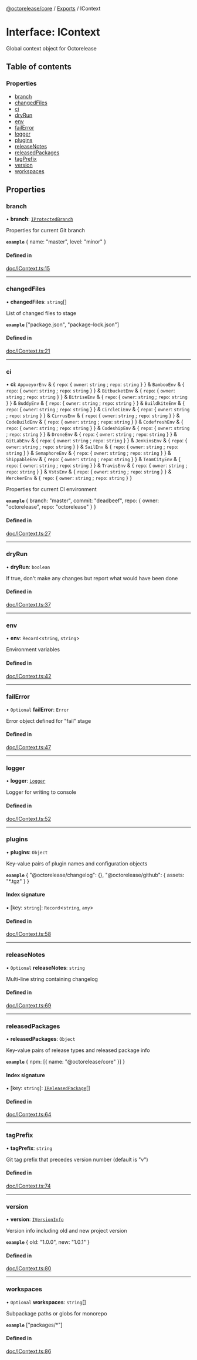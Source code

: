 [@octorelease/core](../README.md) / [Exports](../modules.md) / IContext

# Interface: IContext

Global context object for Octorelease

## Table of contents

### Properties

- [branch](IContext.md#branch)
- [changedFiles](IContext.md#changedfiles)
- [ci](IContext.md#ci)
- [dryRun](IContext.md#dryrun)
- [env](IContext.md#env)
- [failError](IContext.md#failerror)
- [logger](IContext.md#logger)
- [plugins](IContext.md#plugins)
- [releaseNotes](IContext.md#releasenotes)
- [releasedPackages](IContext.md#releasedpackages)
- [tagPrefix](IContext.md#tagprefix)
- [version](IContext.md#version)
- [workspaces](IContext.md#workspaces)

## Properties

### branch

• **branch**: [`IProtectedBranch`](IProtectedBranch.md)

Properties for current Git branch

**`example`** { name: "master", level: "minor" }

#### Defined in

[doc/IContext.ts:15](https://github.com/t1m0thyj/octorelease/blob/efbfdf0/packages/core/src/doc/IContext.ts#L15)

___

### changedFiles

• **changedFiles**: `string`[]

List of changed files to stage

**`example`** ["package.json", "package-lock.json"]

#### Defined in

[doc/IContext.ts:21](https://github.com/t1m0thyj/octorelease/blob/efbfdf0/packages/core/src/doc/IContext.ts#L21)

___

### ci

• **ci**: `AppveyorEnv` & { `repo`: { `owner`: `string` ; `repo`: `string`  }  } & `BambooEnv` & { `repo`: { `owner`: `string` ; `repo`: `string`  }  } & `BitbucketEnv` & { `repo`: { `owner`: `string` ; `repo`: `string`  }  } & `BitriseEnv` & { `repo`: { `owner`: `string` ; `repo`: `string`  }  } & `BuddyEnv` & { `repo`: { `owner`: `string` ; `repo`: `string`  }  } & `BuildkiteEnv` & { `repo`: { `owner`: `string` ; `repo`: `string`  }  } & `CircleCiEnv` & { `repo`: { `owner`: `string` ; `repo`: `string`  }  } & `CirrusEnv` & { `repo`: { `owner`: `string` ; `repo`: `string`  }  } & `CodeBuildEnv` & { `repo`: { `owner`: `string` ; `repo`: `string`  }  } & `CodefreshEnv` & { `repo`: { `owner`: `string` ; `repo`: `string`  }  } & `CodeshipEnv` & { `repo`: { `owner`: `string` ; `repo`: `string`  }  } & `DroneEnv` & { `repo`: { `owner`: `string` ; `repo`: `string`  }  } & `GitLabEnv` & { `repo`: { `owner`: `string` ; `repo`: `string`  }  } & `JenkinsEnv` & { `repo`: { `owner`: `string` ; `repo`: `string`  }  } & `SailEnv` & { `repo`: { `owner`: `string` ; `repo`: `string`  }  } & `SemaphoreEnv` & { `repo`: { `owner`: `string` ; `repo`: `string`  }  } & `ShippableEnv` & { `repo`: { `owner`: `string` ; `repo`: `string`  }  } & `TeamCityEnv` & { `repo`: { `owner`: `string` ; `repo`: `string`  }  } & `TravisEnv` & { `repo`: { `owner`: `string` ; `repo`: `string`  }  } & `VstsEnv` & { `repo`: { `owner`: `string` ; `repo`: `string`  }  } & `WerckerEnv` & { `repo`: { `owner`: `string` ; `repo`: `string`  }  }

Properties for current CI environment

**`example`** { branch: "master", commit: "deadbeef", repo: { owner: "octorelease", repo: "octorelease" } }

#### Defined in

[doc/IContext.ts:27](https://github.com/t1m0thyj/octorelease/blob/efbfdf0/packages/core/src/doc/IContext.ts#L27)

___

### dryRun

• **dryRun**: `boolean`

If true, don't make any changes but report what would have been done

#### Defined in

[doc/IContext.ts:37](https://github.com/t1m0thyj/octorelease/blob/efbfdf0/packages/core/src/doc/IContext.ts#L37)

___

### env

• **env**: `Record`<`string`, `string`\>

Environment variables

#### Defined in

[doc/IContext.ts:42](https://github.com/t1m0thyj/octorelease/blob/efbfdf0/packages/core/src/doc/IContext.ts#L42)

___

### failError

• `Optional` **failError**: `Error`

Error object defined for "fail" stage

#### Defined in

[doc/IContext.ts:47](https://github.com/t1m0thyj/octorelease/blob/efbfdf0/packages/core/src/doc/IContext.ts#L47)

___

### logger

• **logger**: [`Logger`](../classes/Logger.md)

Logger for writing to console

#### Defined in

[doc/IContext.ts:52](https://github.com/t1m0thyj/octorelease/blob/efbfdf0/packages/core/src/doc/IContext.ts#L52)

___

### plugins

• **plugins**: `Object`

Key-value pairs of plugin names and configuration objects

**`example`** { "@octorelease/changelog": {}, "@octorelease/github": { assets: "*.tgz" } }

#### Index signature

▪ [key: `string`]: `Record`<`string`, `any`\>

#### Defined in

[doc/IContext.ts:58](https://github.com/t1m0thyj/octorelease/blob/efbfdf0/packages/core/src/doc/IContext.ts#L58)

___

### releaseNotes

• `Optional` **releaseNotes**: `string`

Multi-line string containing changelog

#### Defined in

[doc/IContext.ts:69](https://github.com/t1m0thyj/octorelease/blob/efbfdf0/packages/core/src/doc/IContext.ts#L69)

___

### releasedPackages

• **releasedPackages**: `Object`

Key-value pairs of release types and released package info

**`example`** { npm: [{ name: "@octorelease/core" }] }

#### Index signature

▪ [key: `string`]: [`IReleasedPackage`](IReleasedPackage.md)[]

#### Defined in

[doc/IContext.ts:64](https://github.com/t1m0thyj/octorelease/blob/efbfdf0/packages/core/src/doc/IContext.ts#L64)

___

### tagPrefix

• **tagPrefix**: `string`

Git tag prefix that precedes version number (default is "v")

#### Defined in

[doc/IContext.ts:74](https://github.com/t1m0thyj/octorelease/blob/efbfdf0/packages/core/src/doc/IContext.ts#L74)

___

### version

• **version**: [`IVersionInfo`](IVersionInfo.md)

Version info including old and new project version

**`example`** { old: "1.0.0", new: "1.0.1" }

#### Defined in

[doc/IContext.ts:80](https://github.com/t1m0thyj/octorelease/blob/efbfdf0/packages/core/src/doc/IContext.ts#L80)

___

### workspaces

• `Optional` **workspaces**: `string`[]

Subpackage paths or globs for monorepo

**`example`** ["packages/*"]

#### Defined in

[doc/IContext.ts:86](https://github.com/t1m0thyj/octorelease/blob/efbfdf0/packages/core/src/doc/IContext.ts#L86)
